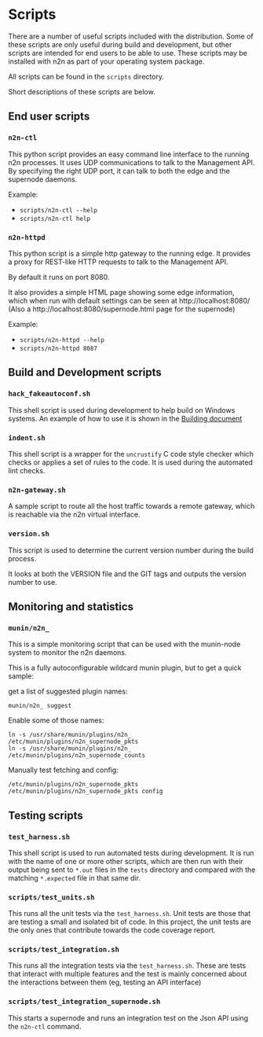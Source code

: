 # Scripts

There are a number of useful scripts included with the distribution.
Some of these scripts are only useful during build and development, but
other scripts are intended for end users to be able to use.  These scripts
may be installed with n2n as part of your operating system package.

All scripts can be found in the `scripts` directory.

Short descriptions of these scripts are below.

## End user scripts

### `n2n-ctl`

This python script provides an easy command line interface to the running
n2n processes.  It uses UDP communications to talk to the Management API.
By specifying the right UDP port, it can talk to both the edge and the
supernode daemons.

Example:
- `scripts/n2n-ctl --help`
- `scripts/n2n-ctl help`

### `n2n-httpd`

This python script is a simple http gateway to the running edge.  It provides
a proxy for REST-like HTTP requests to talk to the Management API.

By default it runs on port 8080.

It also provides a simple HTML page showing some edge information, which when
run with default settings can be seen at http://localhost:8080/ (Also
a http://localhost:8080/supernode.html page for the supernode)

Example:
- `scripts/n2n-httpd --help`
- `scripts/n2n-httpd 8087`

## Build and Development scripts

### `hack_fakeautoconf.sh`

This shell script is used during development to help build on Windows
systems.  An example of how to use it is shown in
the [Building document](Building.md)

### `indent.sh`

This shell script is a wrapper for the `uncrustify` C code style checker
which checks or applies a set of rules to the code.  It is used during
the automated lint checks.

### `n2n-gateway.sh`

A sample script to route all the host traffic towards a remote gateway,
which is reachable via the n2n virtual interface.

### `version.sh`

This script is used to determine the current version number during the
build process.

It looks at both the VERSION file and the GIT tags and outputs the
version number to use.

## Monitoring and statistics

### `munin/n2n_`

This is a simple monitoring script that can be used with the munin-node
system to monitor the n2n daemons.

This is a fully autoconfigurable wildcard munin plugin, but to get a quick
sample:

get a list of suggested plugin names:
```
munin/n2n_ suggest
```

Enable some of those names:

```
ln -s /usr/share/munin/plugins/n2n_ /etc/munin/plugins/n2n_supernode_pkts
ln -s /usr/share/munin/plugins/n2n_ /etc/munin/plugins/n2n_supernode_counts
```

Manually test fetching and config:

```
/etc/munin/plugins/n2n_supernode_pkts
/etc/munin/plugins/n2n_supernode_pkts config
```

## Testing scripts

### `test_harness.sh`

This shell script is used to run automated tests during development.  It is
run with the name of one or more other scripts, which are then run with their
output being sent to `*.out` files in the `tests` directory and compared with
the matching `*.expected` file in that same dir.

### `scripts/test_units.sh`

This runs all the unit tests via the `test_harness.sh`.  Unit tests are those
that are testing a small and isolated bit of code.  In this project, the unit
tests are the only ones that contribute towards the code coverage report.

### `scripts/test_integration.sh`

This runs all the integration tests via the `test_harness.sh`.  These are
tests that interact with multiple features and the test is mainly concerned
about the interactions between them (eg, testing an API interface)

### `scripts/test_integration_supernode.sh`

This starts a supernode and runs an integration test on the Json API using
the `n2n-ctl` command.
